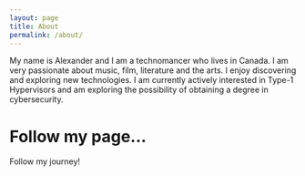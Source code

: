 ```yaml
---
layout: page
title: About
permalink: /about/
---
```


My name is Alexander and I am a technomancer who lives in Canada. I am very passionate about music, film, literature and the arts. I enjoy discovering and exploring new technologies. I am currently actively interested in Type-1 Hypervisors and am exploring the possibility of obtaining a degree in cybersecurity.

# Follow my page...
Follow my journey! 